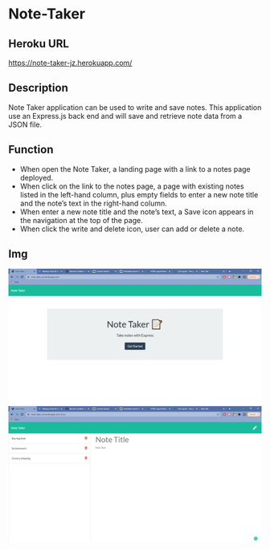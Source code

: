 # Note-Taker

## Heroku URL
https://note-taker-jz.herokuapp.com/

## Description
Note Taker application can be used to write and save notes. This application use an Express.js back end and will save and retrieve note data from a JSON file.

## Function
* When open the Note Taker, a landing page with a link to a notes page deployed.
* When click on the link to the notes page, a page with existing notes listed in the left-hand column, plus empty fields to enter a new note title and the note’s text in the right-hand column.
* When enter a new note title and the note’s text, a Save icon appears in the navigation at the top of the page.
* When click the write and delete icon, user can add or delete a note. 

## Img
![](img/1.png)
![](img/2.png)